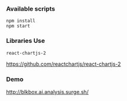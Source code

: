 ### Available scripts
    npm install 
    npm start

### Libraries Use
    react-chartjs-2 
   https://github.com/reactchartjs/react-chartjs-2


### Demo
 http://blkbox.ai.analysis.surge.sh/
